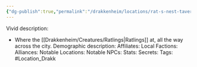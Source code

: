 ```yaml
---
{"dg-publish":true,"permalink":"/drakkenheim/locations/rat-s-nest-tavern/"}
---
```


Vivid description: 
- Where the [[Drakkenheim/Creatures/Ratlings\|Ratlings]] at, all the way across the city.
Demographic description: 
Affiliates: 
Local Factions: 
Alliances: 
Notable Locations: 
Notable NPCs: 
Stats: 
Secrets: 
Tags: #Location_Drakk 